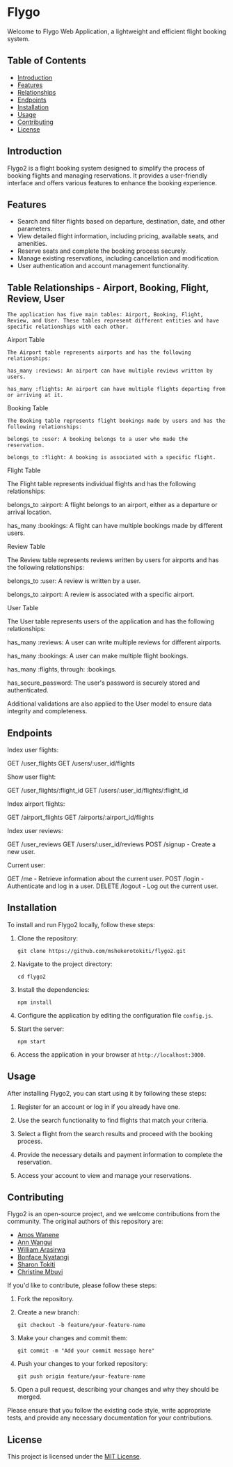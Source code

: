 # Flygo

Welcome to Flygo Web Application, a lightweight and efficient flight booking system.

## Table of Contents

- [Introduction](#introduction)
- [Features](#features)
- [Relationships](#relationships)
- [Endpoints](#endpoints)
- [Installation](#installation)
- [Usage](#usage)
- [Contributing](#contributing)
- [License](#license)

## Introduction

Flygo2 is a flight booking system designed to simplify the process of booking flights and managing reservations. It provides a user-friendly interface and offers various features to enhance the booking experience.

## Features

- Search and filter flights based on departure, destination, date, and other parameters.
- View detailed flight information, including pricing, available seats, and amenities.
- Reserve seats and complete the booking process securely.
- Manage existing reservations, including cancellation and modification.
- User authentication and account management functionality.

## Table Relationships - Airport, Booking, Flight, Review, User
    The application has five main tables: Airport, Booking, Flight, Review, and User. These tables represent different entities and have specific relationships with each other.

Airport Table

    The Airport table represents airports and has the following relationships:

    has_many :reviews: An airport can have multiple reviews written by users.

    has_many :flights: An airport can have multiple flights departing from or arriving at it.

Booking Table

    The Booking table represents flight bookings made by users and has the following relationships:

    belongs_to :user: A booking belongs to a user who made the reservation.

    belongs_to :flight: A booking is associated with a specific flight.

Flight Table

  The Flight table represents individual flights and has the following relationships:

   belongs_to :airport: A flight belongs to an airport, either as a departure or arrival location.

   has_many :bookings: A flight can have multiple bookings made by different users.

Review Table

  The Review table represents reviews written by users for airports and has the following relationships:

  belongs_to :user: A review is written by a user.

  belongs_to :airport: A review is associated with a specific airport.

User Table

 The User table represents users of the application and has the following relationships:

 has_many :reviews: A user can write multiple reviews for different airports.

 has_many :bookings: A user can make multiple flight bookings.

 has_many :flights, through: :bookings.

 has_secure_password: The user's password is securely stored and authenticated.

Additional validations are also applied to the User model to ensure data integrity and completeness.

## Endpoints
Index user flights:

  GET /user_flights
  GET /users/:user_id/flights

Show user flight:

  GET /user_flights/:flight_id
  GET /users/:user_id/flights/:flight_id

Index airport flights:

  GET /airport_flights
  GET /airports/:airport_id/flights

Index user reviews:

  GET /user_reviews
  GET /users/:user_id/reviews
  POST /signup - Create a new user.

Current user:

  GET /me - Retrieve information about the current user.
  POST /login - Authenticate and log in a user.
  DELETE /logout - Log out the current user.

## Installation

To install and run Flygo2 locally, follow these steps:

1. Clone the repository:

   ```shell
   git clone https://github.com/mshekerotokiti/flygo2.git
   ```

2. Navigate to the project directory:

   ```shell
   cd flygo2
   ```

3. Install the dependencies:

   ```shell
   npm install
   ```

4. Configure the application by editing the configuration file `config.js`.

5. Start the server:

   ```shell
   npm start
   ```

6. Access the application in your browser at `http://localhost:3000`.

## Usage

After installing Flygo2, you can start using it by following these steps:

1. Register for an account or log in if you already have one.

2. Use the search functionality to find flights that match your criteria.

3. Select a flight from the search results and proceed with the booking process.

4. Provide the necessary details and payment information to complete the reservation.

5. Access your account to view and manage your reservations.

## Contributing

Flygo2 is an open-source project, and we welcome contributions from the community. The original authors of this repository are:

- [Amos Wanene](https://github.com/gich2009)
- [Ann Wangui](https://github.com/annwairimu)
- [William Arasirwa](https://github.com/Arasirwa)
- [Bonface Nyatangi](https://github.com/bonfacenyatangi)
- [Sharon Tokiti](https://github.com/mshekerotokiti)
- [Christine Mbuvi](https://github.com/mueni5)

If you'd like to contribute, please follow these steps:

1. Fork the repository.

2. Create a new branch:

   ```shell
   git checkout -b feature/your-feature-name
   ```

3. Make your changes and commit them:

   ```shell
   git commit -m "Add your commit message here"
   ```

4. Push your changes to your forked repository:

   ```shell
   git push origin feature/your-feature-name
   ```

5. Open a pull request, describing your changes and why they should be merged.

Please ensure that you follow the existing code style, write appropriate tests, and provide any necessary documentation for your contributions.

## License

This project is licensed under the [MIT License](LICENSE).
